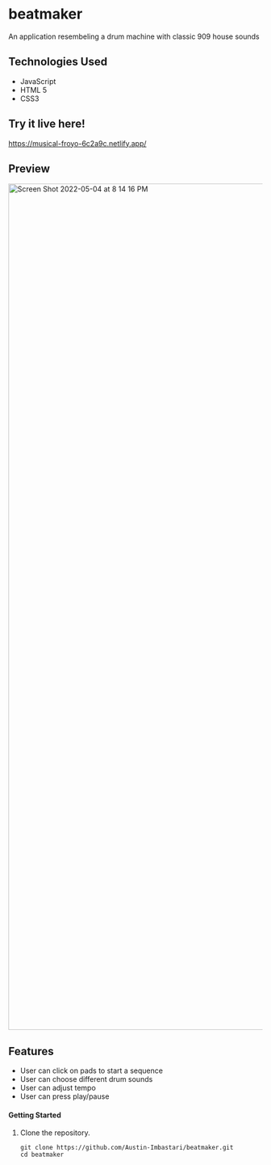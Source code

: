 # beatmaker
An application resembeling a drum machine with classic 909 house sounds


## Technologies Used
- JavaScript
- HTML 5
- CSS3


## Try it live here!
https://musical-froyo-6c2a9c.netlify.app/

## Preview
<img width="1676" alt="Screen Shot 2022-05-04 at 8 14 16 PM" src="https://user-images.githubusercontent.com/55529532/166858843-221571c4-96be-49cc-ad01-d7462e774799.png">


## Features
- User can click on pads to start a sequence
- User can choose different drum sounds
- User can adjust tempo
- User can press play/pause


#### Getting Started

1. Clone the repository.

    ```shell
    git clone https://github.com/Austin-Imbastari/beatmaker.git
    cd beatmaker
    ```
